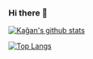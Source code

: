 ### Hi there 👋



<!--
**kaganecee/kaganecee** is a ✨ _special_ ✨ repository because its `README.md` (this file) appears on your GitHub profile.

!-->

[![Kağan's github stats](https://github-readme-stats.vercel.app/api?username=kaganecee)](https://github.com/kaganecee/github-readme-stats)

[![Top Langs](https://github-readme-stats.vercel.app/api/top-langs/?username=kaganecee&layout=compact)](https://github.com/kaganecee/github-readme-stats)
